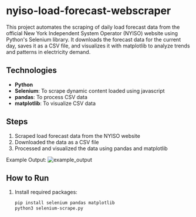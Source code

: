 # nyiso-load-forecast-webscraper
This project automates the scraping of daily load forecast data from the official New York Independent System Operator (NYISO) website using Python's Selenium library. It downloads the forecast data for the current day, saves it as a CSV file, and visualizes it with matplotlib to analyze trends and patterns in electricity demand.

## Technologies
- **Python**
- **Selenium**: To scrape dynamic content loaded using javascript
- **pandas**: To process CSV data
- **matplotlib**: To visualize CSV data

## Steps
1. Scraped load forecast data from the NYISO website
2. Downloaded the data as a CSV file
3. Processed and visualized the data using pandas and matplotlib

Example Output:
![example_output](https://github.com/user-attachments/assets/183e1662-63ad-4a8e-a21c-250cee5afa2d)


## How to Run
1. Install required packages:
   ```bash
   pip install selenium pandas matplotlib
   python3 selenium-scrape.py
